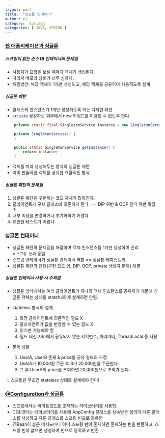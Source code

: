 ```yaml
---
layout: post
title:  "싱글톤 컨테이너"
author: yj
category:  Spring🌱
categories: [ JAVA, SPRING ]
---
```


### <a href="#">웹 애플리케이션과 싱글톤</a>

##### 스프링이 없는 순수 DI 컨테이너의 문제점
- 사용자가 요청을 보낼 때마다 객체가 생성된다.
- 따라서 메모리 낭비가 너무 심하다.
- 해결방안: 해당 객체가 1개만 생성되고, 해당 객체를 공유하여 사용하도록 설계

##### 싱글톤 패턴
- 클래스의 인스턴스가 1개만 생성하도록 하는 디자인 패턴
-  `private` 생성자로 외부에서 new 키워드를 이용할 수 없도록 한다.
```java
    private static final SingletonService instance = new SingletonService();

    private SingletonService() {
    }

    public static SingletonService getInstance() {
        return instance;
    }
```
- 객체를 미리 생성해두는 방식의 싱글톤 패턴
- 이미 만들어진 객체를 공유한 효율적인 방식

##### 싱글톤 패턴의 문제점
1. 싱글톤 패턴을 구현하는 코드 자체가 많아진다.
2. 클라이언트가 구체 클래스에 의존하게 된다. == DIP 위반 & OCP 원칙 위반 확률 ↑
3. 내부 속성을 변경하거나 초기화하기 어렵다.
4. 유연한 테스트가 어렵다.

### <a href="#">싱글톤 컨테이너</a>
- 싱글톤 패턴의 문제점을 해결하며 객체 인스턴스를 1개만 생성하여 관리<br/>
= `스프링 빈`과 동일
- 스프링 컨테이너가 싱글톤 컨테이너 역할 == 싱글톤 레지스트리
- 싱글톤 패턴의 단점(구현 코드 양, DIP, OCP, private 생성자 문제) 해결

##### 싱글톤 컨테이너 사용 시 주의점
- 싱글톤 방식에서는 여러 클라이언트가 하나의 객체 인스턴스를 공유하기 때문에 싱글톤 객체는 상태를 stateful하게 설계하면 안됨.
- stateless 방식의 설계
    1. 특정 클라이언트에 의존적인 필드 X
    2. 클라이언트가 값을 변경할 수 있는 필드 X
    3. 읽기만 가능해야 함
    4. 필드 대신 자바에서 공유되지 않는 지역변수, 파라미터, ThreadLocal 등 사용

- 문제 상황
    1. UserA, UserB 존재 & price를 공유 필드라 가정
    2. UserA가 10,000원 주문 후 B가 20,000원을 주문한다.
    3. 그 후 UserA의 price를 조회하면 20,000원으로 조회가 된다..<br/>
    
∴ 스프링은 무조건 stateless 상태로 설계해야 한다!

### <a href="#">@Configuration과 싱글톤</a>
- 스프링에서는 바이트코드를 조작하는 라이브러리를 사용함.
- CGLIB라는 라이브러리를 사용해 AppConfig 클래스를 상속받은 임의의 다른 클래스를 생성하고 다른 클래스를 스프링 빈으로 등록함
- @Bean이 붙은 메서드마다 이미 스프링 빈이 존재하면 존재하는 빈을 반환하고, 스프링 빈이 없으면 생성하여 빈으로 등록하고 반환
